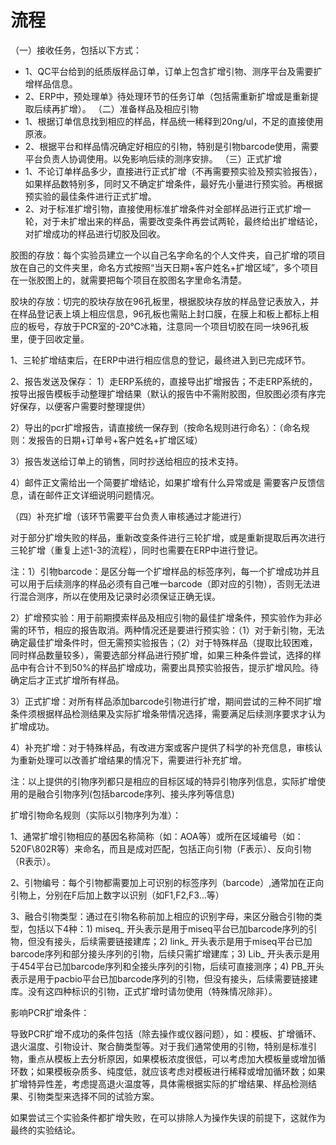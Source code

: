 # 流程
（一）接收任务，包括以下方式：
- 1、QC平台给到的纸质版样品订单，订单上包含扩增引物、测序平台及需要扩增样品信息。
- 2、ERP中，预处理单》待处理环节的任务订单（包括需重新扩增或是重新提取后续再扩增）。
（二）准备样品及相应引物
- 1、根据订单信息找到相应的样品，样品统一稀释到20ng/ul，不足的直接使用原液。
- 2、根据平台和样品情况确定好相应的引物，特别是引物barcode使用，需要平台负责人协调使用。以免影响后续的测序安排。
（三）正式扩增
- 1、不论订单样品多少，直接进行正式扩增（不再需要预实验及预实验报告），如果样品数特别多，同时又不确定扩增条件，最好先小量进行预实验。再根据预实验的最佳条件进行正式扩增。
- 2、对于标准扩增引物，直接使用标准扩增条件对全部样品进行正式扩增一轮，对于未扩增出来的样品，需要改变条件再尝试两轮，最终给出扩增结论，对扩增成功的样品进行切胶及回收。

胶图的存放：每个实验员建立一个以自己名字命名的个人文件夹，自己扩增的项目放在自己的文件夹里，命名方式按照“当天日期+客户姓名+扩增区域”，多个项目在一张胶图上的，就需要把每个项目在胶图名字里命名清楚。

胶块的存放：切完的胶块存放在96孔板里，根据胶块存放的样品登记表放入，并在样品登记表上填上相应信息，96孔板也需贴上封口膜，在膜上和板上都标上相应的板号，存放于PCR室的-20℃冰箱，注意同一个项目切胶在同一块96孔板里，便于回收定量。

1、三轮扩增结束后，在ERP中进行相应信息的登记，最终进入到已完成环节。

2、报告发送及保存：
1）走ERP系统的，直接导出扩增报告；不走ERP系统的，按导出报告模板手动整理扩增结果（默认的报告中不需附胶图，但胶图必须有序完好保存，以便客户需要时整理提供）

2）导出的pcr扩增报告，请直接统一保存到（按命名规则进行命名）：（命名规则：发报告的日期+订单号+客户姓名+扩增区域）

3）报告发送给订单上的销售，同时抄送给相应的技术支持。

4）邮件正文需给出一个简要扩增结论，如果扩增有什么异常或是 需要客户反馈信息，请在邮件正文详细说明问题情况。

（四）补充扩增（该环节需要平台负责人审核通过才能进行）

对于部分扩增失败的样品，重新改变条件进行三轮扩增，或是重新提取后再次进行三轮扩增（重复上述1-3的流程），同时也需要在ERP中进行登记。

注：1）引物barcode：是区分每一个扩增样品的标签序列，每一个扩增成功并且可以用于后续测序的样品必须有自己唯一barcode（即对应的引物），否则无法进行混合测序，所以在使用及记录时必须保证正确无误。

2）扩增预实验：用于前期摸索样品及相应引物的最佳扩增条件，预实验作为非必需的环节，相应的报告取消。两种情况还是要进行预实验：（1）对于新引物，无法确定最佳扩增条件时，但无需预实验报告；（2）对于特殊样品（提取比较困难，同时样品数量较多），需要选部分样品进行预扩增，如果三种条件尝试，选择的样品中有合计不到50%的样品扩增成功，需要出具预实验报告，提示扩增风险。待确定后才正式扩增所有样品。

3）正式扩增：对所有样品添加barcode引物进行扩增，期间尝试的三种不同扩增条件须根据样品检测结果及实际扩增条带情况选择，需要满足后续测序要求才认为扩增成功。

4）补充扩增：对于特殊样品，有改进方案或客户提供了科学的补充信息，审核认为重新处理可以改善扩增结果的情况下，需要进行补充扩增。

注：以上提供的引物序列都只是相应的目标区域的特异引物序列信息，实际扩增使用的是融合引物序列(包括barcode序列、接头序列等信息)

扩增引物命名规则（实际以引物序列为准）：

1、通常扩增引物相应的基因名称简称（如：AOA等）或所在区域编号（如：520F\802R等）来命名，而且是成对匹配，包括正向引物（F表示）、反向引物（R表示）。

2、引物编号：每个引物都需要加上可识别的标签序列（barcode）,通常加在正向引物上，分别在F后加上数字以识别（如F1,F2,F3…等）

3、融合引物类型：通过在引物名称前加上相应的识别字母，来区分融合引物的类型，包括以下4种：1) miseq_ 开头表示是用于miseq平台已加barcode序列的引物，但没有接头，后续需要链接建库；2) link_ 开头表示是用于miseq平台已加barcode序列和部分接头序列的引物，后续只需扩增建库；3) Lib_ 开头表示是用于454平台已加barcode序列和全接头序列的引物，后续可直接测序；4) PB_开头表示是用于pacbio平台已加barcode序列的引物，但没有接头，后续需要链接建库。没有这四种标识的引物，正式扩增时请勿使用（特殊情况除非）。

影响PCR扩增条件：

导致PCR扩增不成功的条件包括（除去操作或仪器问题），如：模板、扩增循环、退火温度、引物设计、聚合酶类型等。对于我们通常使用的引物，特别是标准引物，重点从模板上去分析原因，如果模板浓度很低，可以考虑加大模板量或增加循环数；如果模板杂质多、纯度低，就应该考虑对模板进行稀释或增加循环数；如果扩增特异性差，考虑提高退火温度等，具体需根据实际的扩增结果、样品检测结果、引物类型来选择不同的试验方案。

如果尝试三个实验条件都扩增失败，在可以排除人为操作失误的前提下，这就作为最终的实验结论。
















